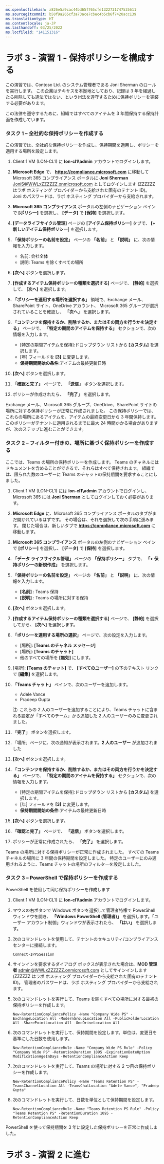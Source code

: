 ```yaml
---
ms.openlocfilehash: a826e5a9cac44bd65f765cfe1322731747535611
ms.sourcegitcommit: b50f9a265cf3a73ace7cbec4b5cb6f7420acc139
ms.translationtype: HT
ms.contentlocale: ja-JP
ms.lasthandoff: 03/25/2022
ms.locfileid: "141151316"
---
```

# <a name="lab-3---exercise-1---configure-retention-policies"></a>ラボ 3 - 演習 1 - 保持ポリシーを構成する

この演習では、Contoso Ltd. のシステム管理者である Joni Sherman のロールを実行します。 この企業はテキサスを本拠地としており、記録は 3 年を経過したら削除しても違法ではない、という州法を遵守するために保持ポリシーを実装する必要があります。 

この法律を遵守するために、組織ではすべてのアイテムを 3 年間保持する保持計画を作成しています。


### <a name="task-1--create-company-wide-retention-policy"></a>タスク 1 – 全社的な保持ポリシーを作成する

この演習では、全社的な保持ポリシーを作成し、保持期間を適用し、ポリシーを適用する場所を設定します。

1. Client 1 VM (LON-CL1) に **lon-cl1\admin** アカウントでログインします。

2. **Microsoft Edge** で、 **https://compliance.microsoft.com** に移動して Microsoft 365 コンプライアンス ポータルに **Joni Sherman** JoniS@WWLxZZZZZZ.onmicrosoft.com としてログインします (ZZZZZZ はラボ ホスティング プロバイダーから支給された固有のテナント ID)。  Joni のパスワードは、ラボ ホスティング プロバイダーから支給されます。

3. **Microsoft 365 コンプライアンス** ポータルの左側のナビゲーション ペインで **[ポリシー]** を選択し、 **[データ]** で **[保持]** を選択します。

4. **[データライフサイクル管理]** ページの **[アイテム保持ポリシー]** タブで、 **[+ 新しいアイテム保持ポリシー]** を選択します。

5. **「保持ポリシーの名前を設定」** ページの **「名前」** と **「説明」** に、次の情報を入力します。

    - 名前: 会社全体
    - 説明: Teams を除くすべての場所

6. **[次へ]** ボタンを選択します。  

7. **[作成するアイテム保持ポリシーの種類を選択する]** ページで、 **[静的]** を選択して、 **[次へ]** を選択します。

8. **「ポリシーを適用する場所を選択する」** 領域で、Exchange メール、SharePoint サイト、OneDrive アカウント、 Microsoft 365 グループが選択されていることを確認し、 **「次へ」** を選択します。

9. **「コンテンツを保持するか、削除するか、またはその両方を行うかを決定する」** ページで、 **「特定の期間のアイテムを保持する」** セクションで、次の情報を入力します。

    - [特定の期間アイテムを保持]:ドロップダウン リストから **[カスタム]** を選択します。
    - [年] フィールドを **[3]** に変更します。
    - **保持期間開始の条件**:アイテムの最終更新日時

10. **[次へ]** ボタンを選択します。

11. **「確認と完了」** ページで、 **「送信」** ボタンを選択します。

12. ポリシーが作成されたら、 **「完了」** を選択します。

Exchange メール、Microsoft 365 グループ、OneDrive、SharePoint サイトの場所に対する保持ポリシーが正常に作成されました。 この保持ポリシーでは、これらの場所にあるアイテムを、アイテムの最終変更日から 3 年間保持します。 このポリシーがテナントに適用されるまでに最大 24 時間かかる場合がありますが、次のステップに進むことができます。

### <a name="task-2--create-location-based-retention-policies-with-filter"></a>タスク 2 – フィルター付きの、場所に基づく保持ポリシーを作成する

ここでは、Teams の場所の保持ポリシーを作成します。 Teams のチャネルにはドキュメントを含めることができるで、それらはすべて保持されます。 組織では、限られた数のユーザーに Teams のチャットの保持期間を要求することにしました。

1. Client 1 VM (LON-CL1) には **lon-cl1\admin** アカウントでログインし、Microsoft 365 には **Joni Sherman** としてログインしておく必要があります。 

2. **Microsoft Edge** に、Microsoft 365 コンプライアンス ポータルのタブがまだ開かれているはずです。 その場合は、それを選択して次の手順に進みます。 閉じた場合は、新しいタブで **https://compliance.microsoft.com** に移動します。

3. **Microsoft 365 コンプライアンス** ポータルの左側のナビゲーション ペインで **[ポリシー]** を選択し、 **[データ]** で **[保持]** を選択します。

4. **「データ ライフサイクル管理」** ページの **「保持ポリシー」** タブで、 **「+ 保持ポリシーの新規作成」** を選択します。

5. **「保持ポリシーの名前を設定」** ページの **「名前」** と **「説明」** に、次の情報を入力します。

    - **[名前]** : Teams 保持
    - **[説明]** : Teams の場所に対する保持

6. **[次へ]** ボタンを選択します。

7. **[作成するアイテム保持ポリシーの種類を選択する​]** ページで、 **[静的]** を選択してから、 **[次へ]** を選択します。

8. **「ポリシーを適用する場所の選択」** ページで、次の設定を入力します。

    - [場所]: **[Teams のチャネル メッセージ]**  
    - [場所]: **[Teams のチャット]**
    - 他のすべての場所を **[無効]** にします。

9. [場所]: **[Teams のチャット]** で、 **[すべてのユーザー]** の下のテキスト リンクで **[編集]** を選択します。

10. **「Teams チャット」** ペインで、次のユーザーを追加します。 
    - Adele Vance
    - Pradeep Gupta

    注: これらの 2 人のユーザーを追加することにより、Teams チャットに含まれる設定が「すべてのチーム」から追加した 2 人のユーザーのみに変更されました。

11. **「完了」** ボタンを選択します。

12. 「場所」ページに、次の通知が表示されます。**2 人のユーザー** が追加されました

13. **[次へ]** ボタンを選択します。

14. **「コンテンツを保持するか、削除するか、またはその両方を行うかを決定する」** ページで、 **「特定の期間のアイテムを保持する」** セクションで、次の情報を入力します。

    - [特定の期間アイテムを保持]:ドロップダウン リストから **[カスタム]** を選択します。
    - [年] フィールドを **[3]** に変更します。
    - **保持期間開始の条件**:アイテムの最終更新日時


15. **[次へ]** ボタンを選択します。

16. **「確認と完了」** ページで、 **「送信」** ボタンを選択します。

17. ポリシーが正常に作成されたら、 **「完了」** を選択します。

Teams の場所に対する保持ポリシーが正常に作成されました。 すべての Teams チャネルの場所に 3 年間の保持期間を設定しました。 特定のユーザーにのみ適用されるように、Teams チャットの場所のフィルターを設定しました。

### <a name="task-3--create-retention-policy-via-powershell"></a>タスク 3 – PowerShell で保持ポリシーを作成する

PowerShell を使用して同じ保持ポリシーを作成します

1. Client 1 VM (LON-CL1) に **lon-cl1\admin** アカウントでログインします。

2. マウスの右ボタンで Windows ボタンを選択して管理者特権で PowerShell ウィンドウを開き、 **「Windows PowerShell (管理者)」** を選択します。「ユーザー アカウント制御」ウィンドウが表示されたら、 **「はい」** を選択します。

3. 次のコマンドレットを使用して、テナントのセキュリティ/コンプライアンス センターに接続します。

    `Connect-IPPSSession`

4. サインインを要求するダイアログ ボックスが表示された場合は、**MOD 管理者** admin@WWLxZZZZZZ.onmicrosoft.com としてサインインします (ZZZZZZ はラボ ホスティング プロバイダーから支給された固有のテナント ID)。  管理者のパスワードは、ラボ ホスティング プロバイダーから支給されます。

5. 次のコマンドレットを実行して、Teams を除くすべての場所に対する最初の保持ポリシーを作成します。

    `New-RetentionCompliancePolicy -Name "Company Wide PS" -ExchangeLocation All -ModernGroupLocation All -PublicFolderLocation All -SharePointLocation All -OneDriveLocation All`

6. 次のコマンドレットを実行して、保持期間を設定します。単位は、変更日を基準にした日数を使用します。
    
    `New-RetentionComplianceRule -Name "Company Wide PS Rule" -Policy "Company Wide PS" -RetentionDuration 1095 -ExpirationDateOption ModificationAgeInDays -RetentionComplianceAction Keep`

7. 次のコマンドレットを実行して、Teams の場所に対する 2 つ目の保持ポリシーを作成します。

    `New-RetentionCompliancePolicy -Name "Teams Retention PS" -TeamsChannelLocation All -TeamsChatLocation "Adele Vance", "Pradeep Gupta"`

8. 次のコマンドレットを実行して、日数を単位として保持期間を設定します。

    `New-RetentionComplianceRule -Name "Teams Retention PS Rule" -Policy "Teams Retention PS" -RetentionDuration 1095 -RetentionComplianceAction Keep`

PowerShell を使って保持期間を 3 年に設定した保持ポリシーを正常に作成しました。

# <a name="proceed-to-lab-3---exercise-2"></a>ラボ 3 - 演習 2 に進む
